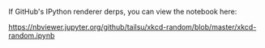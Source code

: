 If GitHub's IPython renderer derps, you can view the notebook here:

https://nbviewer.jupyter.org/github/tailsu/xkcd-random/blob/master/xkcd-random.ipynb